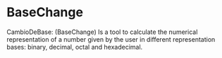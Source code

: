 # BaseChange

CambioDeBase: (BaseChange) Is a tool to calculate the numerical representation of a number given by the user
in different representation bases: binary, decimal, octal and hexadecimal.
